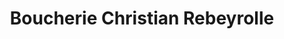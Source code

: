 ---
title: "Boucherie Christian Rebeyrolle"
url: /piegut-pluviers/boucherie-christian-rebeyrolle/
shop: boucherie
---
